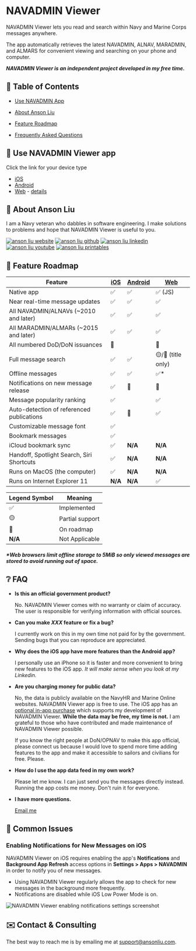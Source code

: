 # NAVADMIN Viewer

NAVADMIN Viewer lets you read and search within Navy and Marine Corps messages anywhere.

The app automatically retrieves the latest NAVADMIN, ALNAV, MARADMIN, and ALMARS for convenient viewing and searching on your phone and computer.

***NAVADMIN Viewer is an independent project developed in my free time.***

## 📑 Table of Contents

- [Use NAVADMIN App](#-use-navadmin-viewer-app)

- [About Anson Liu](#-about-anson-liu)

- [Feature Roadmap](#-feature-roadmap)

- [Frequently Asked Questions](#-faq)

## 📱 Use NAVADMIN Viewer app

Click the link for your device type

- [iOS](https://apps.apple.com/us/app/navadmin-viewer/id1345135985)
- [Android](https://play.google.com/store/apps/details?id=com.ansonliu.navadmin)
- [Web](https://navadmin-viewer.github.io) - [details](https://github.com/navadmin-viewer/navadmin-viewer.github.io/blob/master/README.md)

## 🧨 About Anson Liu

I am a Navy veteran who dabbles in software engineering. I make solutions to problems and hope that NAVADMIN Viewer is useful to you.

[![anson liu website](https://img.shields.io/badge/ANSONLIU.COM-FFFFFF?style=for-the-badge&logo=&logoColor=white)](https://ansonliu.com) [![anson liu github](https://img.shields.io/badge/GitHub-100000?style=for-the-badge&logo=github&logoColor=white)](https://github.com/ansonl) [![anson liu linkedin](https://img.shields.io/badge/LinkedIn-0077B5?style=for-the-badge&logo=linkedin&logoColor=white)](https://www.linkedin.com/in/console/) [![anson liu youtube](https://img.shields.io/badge/YouTube-FF0000?style=for-the-badge&logo=youtube&logoColor=white)](https://www.youtube.com/channel/UCqC8y5FsFaAwKkbZu25xY_g) [![anson liu printables](https://img.shields.io/badge/Printables-FA6831?style=for-the-badge&logo=printables&logoColor=white)](https://www.printables.com/@ansonl/)

## 🚧 Feature Roadmap

| Feature      | [iOS](https://apps.apple.com/us/app/navadmin-viewer/id1345135985) | [Android](https://play.google.com/store/apps/details?id=com.ansonliu.navadmin) | [Web](https://navadmin-viewer.github.io/) |
| ----------- | ----------- | ----------- | ----------- |
| Native app | ✅ | ✅ | ✅ (JS) |
| Near real-time message updates | ✅ | ✅ | ✅ |
| All NAVADMIN/ALNAVs (~2010 and later) | ✅ | ✅ | ✅ |
| All MARADMIN/ALMARs (~2015 and later) | ✅ | ✅ | ✅ |
| All numbered DoD/DoN issuances | 🚧 |  | 🚧 |
| Full message search   | ✅ | ✅ | 🟡/🚧 (title only) |
| Offline messages | ✅ | ✅ | ✅* |
| Notifications on new message release | ✅ | 🚧 | 🚧 |
| Message popularity ranking | ✅ |  | ✅ |
| Auto-detection of referenced publications | ✅ | 🚧 | ✅ |
| Customizable message font | ✅ |  |  |
| Bookmark messages | ✅ |  |  |
| iCloud bookmark sync | ✅ | __N/A__ | __N/A__ |
| Handoff, Spotlight Search, Siri Shortcuts | ✅ | __N/A__ | __N/A__ |
| Runs on MacOS (the computer) | ✅ | __N/A__ | __N/A__ |
| Runs on Internet Explorer 11 | __N/A__ | __N/A__ | ✅ |

| Legend Symbol | Meaning |
| ----------- | ----------- |
| ✅ | Implemented |
| 🟡 | Partial support |
| 🚧 | On roadmap |
| __N/A__ | Not Applicable |

##### *Web browsers limit offline storage to 5MiB so only viewed messages are stored to avoid running out of space.

## ❔ FAQ

- **Is this an official government product?**

  No. NAVADMIN Viewer comes with no warranty or claim of accuracy. The user is responsible for verifying information with official sources.

- **Can you make *XXX* feature or fix a bug?**

  I currently work on this in my own time not paid for by the government. Sending bugs that you can reproduce are appreciated.

- **Why does the iOS app have more features than the Android app?**

  I personally use an iPhone so it is faster and more convenient to bring new features to the iOS app. *It will make sense when you look at my Linkedin.*

- **Are you charging money for public data?**

  No, the data is publicly available on the NavyHR and Marine Online websites. NAVADMIN Viewer app is free to use. The iOS app has an [optional in-app purchase](https://ansonliu.com/2022/09/navadmin-viewer-update-extended-access/) which supports my development of NAVADMIN Viewer. **While the data may be free, my time is not.** I am grateful to those who have contributed and made maintenance of NAVADMIN Viewer possible.

  If you know the right people at DoN/OPNAV to make this app official, please connect us because I would love to spend more time adding features to the app and make it accessible to sailors and civilians for free. Please.

- **How do I use the app data feed in my own work?**

  Please let me know. I can just send you the messages directly instead. Running the app costs me money. Don't ruin it for everyone.

- **I have more questions.**

  [Email me](mailto:support@ansonliu.com)

## 🔧 Common Issues

### Enabling Notifications for New Messages on iOS

NAVADMIN Viewer on iOS requires enabling the app's **Notifications** and **Background App Refresh** access options in **Settings > Apps > NAVADMIN** in order to notify you of new messages. 

- Using NAVADMIN Viewer regularly allows the app to check for new messages in the background more frequently.
- Notifications are disabled while iOS Low Power Mode is on.

![NAVADMIN Viewer enabling notifications settings screenshot](https://navadmin-viewer.github.io/assets/navadmin-viewer-notification-settings.png)

## ✉️ Contact & Consulting

The best way to reach me is by emailing me at [support@ansonliu.com](mailto:support@ansonliu.com).
